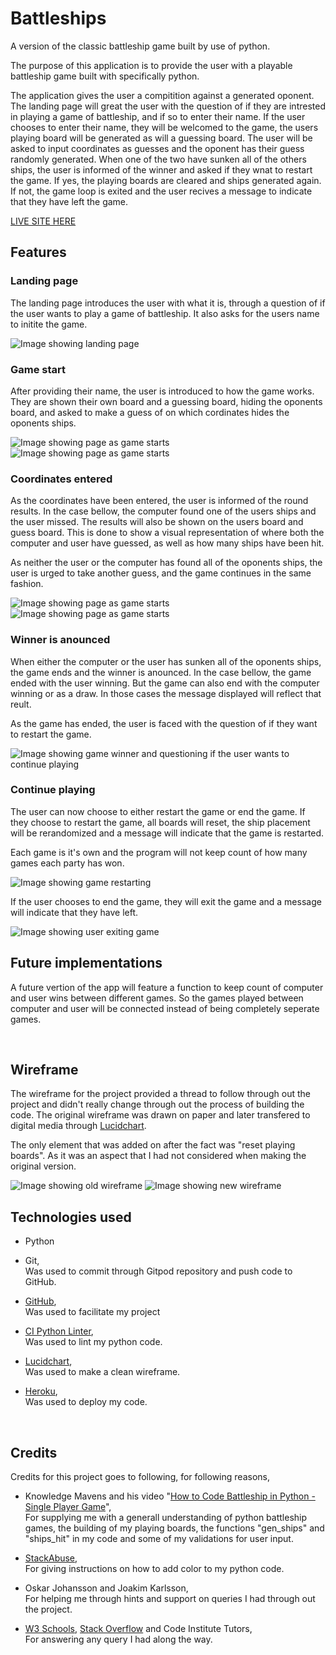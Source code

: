 # Battleships

A version of the classic battleship game built by use of python.

The purpose of this application is to provide the user with a playable battleship game built with specifically python.

The application gives the user a compitition against a generated oponent. The landing page will great the user with the question of if they are intrested in playing a game of battleship, and if so to enter their name. If the user chooses to enter their name, they will be welcomed to the game, the users playing board will be generated as will a guessing board. The user will be asked to input coordinates as guesses and the oponent has their guess randomly generated. When one of the two have sunken all of the others ships, the user is informed of the winner and asked if they wnat to restart the game. If yes, the playing boards are cleared and ships generated again. If not, the game loop is exited and the user recives a message to indicate that they have left the game.

[LIVE SITE HERE](https://battleships-python-game.herokuapp.com/)

## Features

### Landing page

The landing page introduces the user with what it is, through a question of if the user wants to play a game of battleship. It also asks for the users name to initite the game.  

<img src="readme-images/landing-page.png" alt="Image showing landing page">

<br>

### Game start

After providing their name, the user is introduced to how the game works. They are shown their own board and a guessing board, hiding the oponents board, and asked to make a guess of on which cordinates hides the oponents ships.

<img src="readme-images/game-start-1.png" alt="Image showing page as game starts">
<img src="readme-images/game-start-2.png" alt="Image showing page as game starts">

<br>

### Coordinates entered

As the coordinates have been entered, the user is informed of the round results. In the case bellow, the computer found one of the users ships and the user missed. The results will also be shown on the users board and guess board. This is done to show a visual representation of where both the computer and user have guessed, as well as how many ships have been hit. 

As neither the user or the computer has found all of the oponents ships, the user is urged to take another guess, and the game continues in the same fashion.

<img src="readme-images/coordinates-entered-1.png" alt="Image showing page as game starts">
<img src="readme-images/coordinates-entered-2.png" alt="Image showing page as game starts">

<br>

### Winner is anounced

When either the computer or the user has sunken all of the oponents ships, the game ends and the winner is anounced. In the case bellow, the game ended with the user winning. But the game can also end with the computer winning or as a draw. In those cases the message displayed will reflect that reult.

As the game has ended, the user is faced with the question of if they want to restart the game.

<img src="readme-images/winner.png" alt="Image showing game winner and questioning if the user wants to continue playing">

<br>

### Continue playing

The user can now choose to either restart the game or end the game. If they choose to restart the game, all boards will reset, the ship placement will be rerandomized and a message will indicate that the game is restarted. 

Each game is it's own and the program will not keep count of how many games each party has won. 

<img src="readme-images/restart-y.png" alt="Image showing game restarting">

<br>

If the user chooses to end the game, they will exit the game and a message will indicate that they have left.

<img src="readme-images/restart-n.png" alt="Image showing user exiting game">

<br>

## Future implementations

A future vertion of the app will feature a function to keep count of computer and user wins between different games. So the games played between computer and user will be connected instead of being completely seperate games.

<br>

## Wireframe

The wireframe for the project provided a thread to follow through out the project and didn't really change through out the process of building the code. The original wireframe was drawn on paper and later transfered to digital media through [Lucidchart](https://www.lucidchart.com/pages/).

The only element that was added on after the fact was "reset playing boards". As it was an aspect that I had not considered when making the original version.

<img src="readme-images/wireframe-2.jpg" alt="Image showing old wireframe">
<img src="readme-images/wireframe.png" alt="Image showing new wireframe">

<br>

## Technologies used

- Python
- Git, 
<br>Was used to commit through Gitpod repository and push code to GitHub.

- [GitHub](https://github.com/),
<br>Was used to facilitate my project

- [CI Python Linter](https://pep8ci.herokuapp.com/#),
<br>Was used to lint my python code.

- [Lucidchart](https://www.lucidchart.com/pages/),
<br>Was used to make a clean wireframe.

- [Heroku](https://id.heroku.com/login),
<br>Was used to deploy my code.

<br>

## Credits

Credits for this project goes to following, for following reasons,

- Knowledge Mavens and his video "[How to Code Battleship in Python - Single Player Game](https://www.youtube.com/watch?v=tF1WRCrd_HQ&t=581s)",
<br>For supplying me with a generall understanding of python battleship games, the building of my playing boards, the functions "gen_ships" and "ships_hit" in my code and some of my validations for user input.

- [StackAbuse](https://stackabuse.com/how-to-print-colored-text-in-python/),
<br>For giving instructions on how to add color to my python code.

- Oskar Johansson and Joakim Karlsson, 
<br>For helping me through hints and support on queries I had through out the project.

- [W3 Schools](https://www.w3schools.com/), [Stack Overflow](https://stackoverflow.com/) and Code Institute Tutors, 
<br>For answering any query I had along the way.